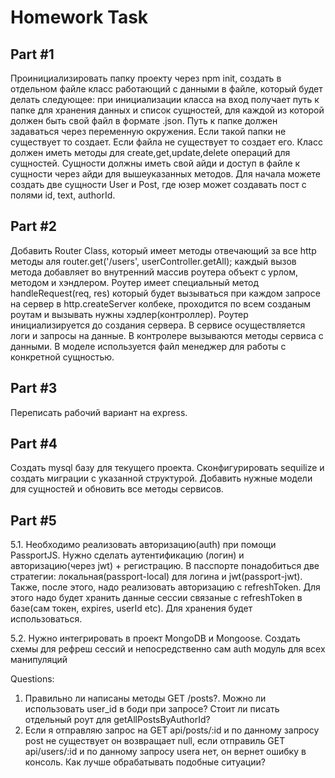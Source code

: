 # Homework Task

## Part #1
Проинициализировать папку проекту через npm init, создать в отдельном файле класс работающий с данными в файле, который будет делать следующее: при инициализации класса на вход получает путь к папке для хранения данных и список сущностей, для каждой из которой должен быть свой файл в формате .json. Путь к папке должен задаваться через переменную окружения. Если такой папки не существует то создает. Если файла не существует то создает его. Класс должен иметь методы для create,get,update,delete операций для сущностей. Сущности должны иметь свой айди и доступ в файле к сущности через айди для вышеуказанных методов. Для начала можете создать две сущности User и Post, где юзер может создавать пост с полями id, text, authorId.

## Part #2
Добавить Router Class, который имеет методы отвечающий за все http методы аля router.get('/users', userController.getAll); каждый вызов метода добавляет во внутренний массив роутера объект с урлом, методом и хэндлером. Роутер имеет специальный метод handleRequest(req, res) который будет вызываться при каждом запросе на сервер в http.createServer колбеке, проходится по всем созданым роутам и вызывать нужны хэдлер(контроллер). Роутер инициализируется до создания сервера. В сервисе осуществляется логи и запросы на данные. В контролере вызываются методы сервиса с данными. В моделе используется файл менеджер для работы с конкретной сущностью.

## Part #3
Переписать рабочий вариант на express.

## Part #4
Создать mysql базу для текущего проекта. Сконфигурировать sequilize и создать миграции с указанной структурой. Добавить нужные модели для сущностей и обновить все методы сервисов.

## Part #5
5.1. Необходимо реализовать авторизацию(auth) при помощи PassportJS. Нужно сделать аутентификацию (логин) и авторизацию(через jwt) + регистрацию. В пасспорте  понадобиться две стратегии: локальная(passport-local) для логина и jwt(passport-jwt). Также, после этого, надо реализовать авторизацию с refreshToken. Для этого надо будет хранить данные сессии связаные с refreshToken в базе(сам токен, expires, userId etc). Для хранения будет использоваться.

5.2. Нужно интегрировать в проект MongoDB и Mongoose. Создать схемы для рефреш сессий и непосредственно сам auth модуль для всех манипуляций

Questions:
1. Правильно ли написаны методы GET /posts?. Можно ли использовать user_id в боди при запросе? Стоит ли писать отдельный роут для getAllPostsByAuthorId? 
2. Если я отправляю запрос на GET api/posts/:id и по данному запросу post не существует он возвращает null, если отправиль GET api/users/:id и по данному запросу userа нет, он вернет ошибку в консоль. Как лучше обрабатывать подобные ситуации?